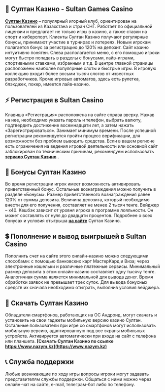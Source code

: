 ## 🎰 Султан Казино - Sultan Games Casino
**[Султан Казино](https://www.nazym.kz)** – популярный игорный клуб, ориентирован на пользователей из Казахстана и стран СНГ. Работает по официальной лицензии и предлагает не только игры в казино, а также  ставки на спорт и киберспорт. Клиенты Султан Казино получают регулярные бонусы, принимают участие в турнирах и лотереях. Новым игрокам полагается бонус за регистрацию до 120% на депозит.
Сайт казино интуитивно понятен. Слева располагается меню, с его помощью игроки могут быстро попадать в разделы с бонусами, лайв-играми, спортивными ставками, избранным и т.д. В центре главной страницы расположены наиболее популярные слоты и быстрые игры. 
В игровую коллекцию входит более восьми тысяч слотов от известных разработчиков. Кроме игровых автоматов, здесь есть рулетка, блэкджек, покер, имеется лайв-казино.
## ⚡️ Регистрация в Sultan Casino
Клавиша «Регистрация» расположена на сайте справа вверху. Нажав на нее, необходимо указать пароль и телефон, выбрать валюту, подтвердить достижение восемнадцати лет, а затем нажать «Зарегистрироваться». Занимает минимум времени. После успешной регистрации рекомендуется пройти процесс верификации, для возможности без проблем выводить средства. 
Если в вашем регионе есть ограничения на ведения игровой деятельности или основной сайт заблокирован по техническим причинам, рекомендуем использовать **[зеркало Султан Казино](https://www.nazym.kz/zerkalo-sultan-casino)** .
## 🎁 Бонусы Султан Казино
Во время регистрации игрок имеет возможность активировать приветственный бонус. Остальные вознаграждения можно получить в разделе «Бонусы». Размер приветственного вознаграждения равен 120% от суммы депозита. Величина депозита, который необходимо внести для его получения, составляет не менее 2 тысяч тенге. Вейджер – х40.
Кешбэк зависит от уровня игрока в программе лояльности. Он может составлять от нуля до двадцати процентов. Подробнее о всех бонусах и условия отыгрыша **[на сайте](https://www.nazym.kz/sultan-casino-bonus)** Султан Казино.
## 💲 Пополнение и вывод выигрышей в Sultan Casino
Пополнить счет на сайте этого онлайн-казино можно следующими способами:
с помощью банковских карт МастерКард и Виза;
через электронные кошельки и различные платежные сервисы.
Минимальный размер депозита в этом онлайн-казино составляет одну тысячу тенге. Аналогичная сумма является минимальной для вывода денег. Время обработки заявок не превышает трех суток. Для вывода бонусных средств их сначала необходимо отыграть, выполнив условия вейджера.
## 📱 Скачать Султан Казино
Обладатели смартфонов, работающих на ОС Андроид, могут скачать и установить на свои гаджеты мобильную версию казино Султан. Остальные пользователи при игре со смартфонов могут использовать мобильную версию, адаптированную под все экраны мобильных устройств. Активируется автоматически при входе на сайт с телефона или планшета. **[Скачать Султан Казино по ссылке https://www.nazym.kz](https://www.nazym.kz)** 
## 📞 Служба поддержки
Любые возникающие по ходу игры вопросы игроки могут задавать представителям службы поддержки. Общаться с ними можно через онлайн-чат на сайте, e-mail, телеграм-бот либо по телефону.

